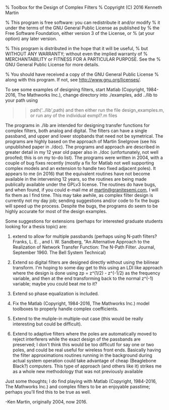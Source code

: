 %   Toolbox for the Design of Complex Filters
%   Copyright (C) 2016  Kenneth Martin

%   This program is free software: you can redistribute it and/or modify
%   it under the terms of the GNU General Public License as published by
%   the Free Software Foundation, either version 3 of the License, or
%   (at your option) any later version.

%   This program is distributed in the hope that it will be useful,
%   but WITHOUT ANY WARRANTY; without even the implied warranty of
%   MERCHANTABILITY or FITNESS FOR A PARTICULAR PURPOSE.  See the
%   GNU General Public License for more details.

%   You should have received a copy of the GNU General Public License
%   along with this program.  If not, see <http://www.gnu.org/licenses/>.

To see some examples of designing filters, start Matlab (Copyright, 1984-2016, The Mathworks Inc.),
change directory into ./examples, add ../lib to your path using
>>path('../lib',path)
and then either run the file design_examples.m, or run any of the individual exmpl?.m files

The programs in ./lib are intended for designing transfer functions for complex filters, both analog and digital.
The filters can have a single passband, and upper and lower stopbands that need not be symetrical.
The programs are highly based on the approach of Martin Snelgrove (see his unpublished paper in ./doc).
The programs and approach are described in greater detail in my 12 year old paper also in ./doc (unfortunately,
not well proofed; this is on my to-do list).
The programs were written in 2004, with a couple of bug fixes recently (mostly a fix for Matlab not
well supporting complex models and an extension to handle two fixed adjacent poles). It appears to me
(in 2016) that the equivalent routines have not become available in the intervening 12 years, so the
routines are being made publically available under the GPLv3 license. The routines do have bugs, and when
found, if you could e-mail me at martin@granitesemi.com, I will fix them as I find time. This may take
awhile, as complex filter design is currently not my day job; sending suggestions and/or code to fix the
bugs will speed up the process. Despite the bugs, the programs do seem to be highly accurate for most of
the design examples.

Some suggestions for extensions (perhaps for interested graduate students looking for a thesis topic) are:
1) extend to allow for multiple passbands (perhaps using N-path filters? Franks, L. E. , and I. W. Sandberg,
"An Alternative Approach to the Realization of Network Transfer Function: The N-Path Filter. Journal,
September 1960. The Bell System Technical)

2) Extend so digital filters are designed directly without using the bilinear transform. I'm hoping to some
day get to this using an LDI like approach where the design is done using zp = z^(1/2) - z^(-1/2) as the
frequency variable, and then at the end transforming back to the normal z^(-1) variable; maybe you could beat
me to it?

3) Extend so phase equalization is included.

4) Fix the Matlab (Copyright, 1984-2016, The Mathworks Inc.) model toolboxes to properly handle complex coefficients.

5) Extend to the muliple-in multiple-out case (this would be really interesting but could be difficult).

6) Extend to adaptive filters where the poles are automatically moved to reject interferers while the exact
design of the passbands are preserved; I don't think this would be too difficutl for say one or two poles,
and could be real useful for wireless front ends. Basically having the filter approximations routines running
in the background during actual system operation could take advantage of cheap (Beaglebone Black?) computers.
This type of approach (and others like it) strikes me as a whole new methodology that was not previously available

Just some thoughts; I do find playing with Matlab (Copyright, 1984-2016, The Mathworks Inc.) and complex
filters to be an enjoyable passtime; perhaps you'll find this to be true as well.

-Ken Martin, originally 2004, now 2016.
